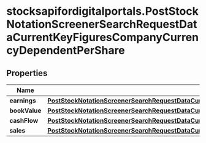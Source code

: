 # stocksapifordigitalportals.PostStockNotationScreenerSearchRequestDataCurrentKeyFiguresCompanyCurrencyDependentPerShare

## Properties

Name | Type | Description | Notes
------------ | ------------- | ------------- | -------------
**earnings** | [**PostStockNotationScreenerSearchRequestDataCurrentKeyFiguresCompanyCurrencyDependentPerShareEarnings**](PostStockNotationScreenerSearchRequestDataCurrentKeyFiguresCompanyCurrencyDependentPerShareEarnings.md) |  | [optional] 
**bookValue** | [**PostStockNotationScreenerSearchRequestDataCurrentKeyFiguresCompanyCurrencyDependentPerShareBookValue**](PostStockNotationScreenerSearchRequestDataCurrentKeyFiguresCompanyCurrencyDependentPerShareBookValue.md) |  | [optional] 
**cashFlow** | [**PostStockNotationScreenerSearchRequestDataCurrentKeyFiguresCompanyCurrencyDependentPerShareCashFlow**](PostStockNotationScreenerSearchRequestDataCurrentKeyFiguresCompanyCurrencyDependentPerShareCashFlow.md) |  | [optional] 
**sales** | [**PostStockNotationScreenerSearchRequestDataCurrentKeyFiguresCompanyCurrencyDependentPerShareSales**](PostStockNotationScreenerSearchRequestDataCurrentKeyFiguresCompanyCurrencyDependentPerShareSales.md) |  | [optional] 


